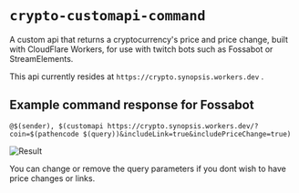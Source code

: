# `crypto-customapi-command`

A custom api that returns a cryptocurrency's price and price change, built with CloudFlare Workers, for use with twitch bots such as Fossabot or StreamElements.

This api currently resides at `https://crypto.synopsis.workers.dev` .

## Example command response for Fossabot

```text
@$(sender), $(customapi https://crypto.synopsis.workers.dev/?coin=$(pathencode $(query))&includeLink=true&includePriceChange=true)
```

![Result](https://i.imgur.com/BSkZG2N.png)

You can change or remove the query parameters if you dont wish to have price changes or links.
